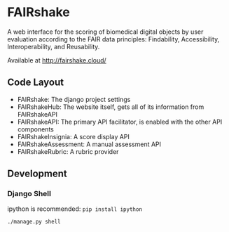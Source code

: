 # FAIRshake

A web interface for the scoring of biomedical digital objects by user evaluation according to the FAIR data principles: Findability, Accessibility, Interoperability, and Reusability.

Available at http://fairshake.cloud/

## Code Layout
- FAIRshake: The django project settings
- FAIRshakeHub: The website itself, gets all of its information from FAIRshakeAPI
- FAIRshakeAPI: The primary API facilitator, is enabled with the other API components
- FAIRshakeInsignia: A score display API
- FAIRshakeAssessment: A manual assessment API
- FAIRshakeRubric: A rubric provider

## Development
### Django Shell
ipython is recommended: `pip install ipython`

`./manage.py shell`
